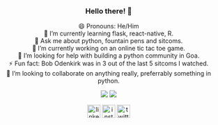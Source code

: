 <h3 align="center"> Hello there! 👋</h3>
<p align="center">
😄 Pronouns: He/Him <br>
🌱 I’m currently learning flask, react-native, R.<br>
💬 Ask me about python, fountain pens and sitcoms.<br>
🔭 I’m currently working on an online tic tac toe game.<br>
🤔 I’m looking for help with building a python community in Goa.<br>
⚡ Fun fact: Bob Odenkirk was in 3 out of the last 5 sitcoms I watched.<br>
👯 I’m looking to collaborate on anything really, preferrably something in python.<br>
</p>
<div align="center">
<img  src="https://github-readme-stats.vercel.app/api?username=pythagaurang&show_icons=true&theme=dark&count_private=true"> 
<img  src="https://github-readme-stats.vercel.app/api/top-langs/?username=pythagaurang&show_icons=true&theme=dark&layout=compact">
</div>
<p align="center">
<a href="https://www.linkedin.com/in/gaurang-govekar/"><img src='https://cdn.jsdelivr.net/npm/simple-icons@3.0.1/icons/linkedin.svg' alt='linkedin' height='30'></a> 
<a href="https://www.instagram.com/pythagaurang/"><img src='https://cdn.jsdelivr.net/npm/simple-icons@3.0.1/icons/instagram.svg' alt='instagram' height='30'></a> 
<a href="https://twitter.com/pythagaurang"><img src='https://cdn.jsdelivr.net/npm/simple-icons@3.0.1/icons/twitter.svg' alt='twitter' height='30'></a>
</p>

